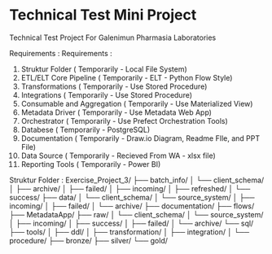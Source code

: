 # Technical Test Mini Project
Technical Test Project For Galenimun Pharmasia Laboratories

Requirements :
Requirements :
1. Struktur Folder ( Temporarily - Local File System)
2. ETL/ELT Core Pipeline ( Temporarily - ELT - Python Flow Style)
3. Transformations ( Temporarily - Use Stored Procedure)
4. Integrations ( Temporarily - Use Stored Procedure)
5. Consumable and Aggregation ( Temporarily - Use Materialized View)
6. Metadata Driver ( Temporarily - Use Metadata Web App)
7. Orchestrator ( Temporarily - Use Prefect Orchestration Tools)
8. Databese ( Temporarily - PostgreSQL)
9. Documentation ( Temporarily - Draw.io Diagram, Readme FIle, and PPT File)
10. Data Source ( Temporarily - Recieved From WA - xlsx file)
11. Reporting Tools ( Temporarily - Power BI)

Struktur Folder :
Exercise_Project_3/
├── batch_info/
│   └── client_schema/
│       ├── archive/
│       ├── failed/
│       ├── incoming/
│       ├── refreshed/
│       └── success/
├── data/
│   └── client_schema/
│       └── source_system/
│           ├── incoming/
│           ├── failed/
│           └── archive/
├── documentation/
├── flows/
├── MetadataApp/
├── raw/
│   └── client_schema/
│       └── source_system/
│           ├── incoming/
│           ├── success/
│           ├── failed/
│           └── archive/
└── sql/
├── tools/
│   ├── ddl/
│   ├── transformation/
│   ├── integration/
│   └── procedure/
├── bronze/
├── silver/
└── gold/
